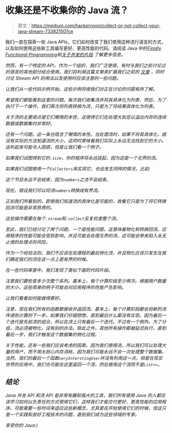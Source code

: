 # 收集还是不收集你的 Java 流？

> 原文：<https://medium.com/hackernoon/collect-or-not-collect-your-java-stream-733821507ce>

我们一直在探索一些 Java APIs，它们如何改变了我们使用这种流行语言的方式，以及如何使用这些新工具编写更好、更高性能的代码。请阅读 Java 中的[*Finally Functional Programming*](https://hackernoon.com/finally-functional-programming-in-java-ad4d388fb92e)*和[*关于并发的片段*](https://hackernoon.com/a-sad-story-about-concurrency-346990a9a3fe) 了解更多信息。*

*然而，有一个特定的 API，作为一个组织，我们广泛使用，有时与我们之前讨论过的语言的其他部分结合使用。我们将利用这篇文章来扩展我们之前的 [*文章*](https://hackernoon.com/a-sad-story-about-concurrency-346990a9a3fe) ，同时讨论 Stream API 的用法以及使用时应该注意的一些问题。*

*让我们从一些代码示例开始，这些示例将使我们对正在讨论的问题有所了解。*

*希望我们都能看到这里的问题。每次我们收集流并将其具体化为列表，然后，为了执行下一个操作，我们再次将列表转换为流，只是为了将结果具体化为列表。*

*关于流的主要观点是它们懒惰的本性，这使得它们在处理大到足以溢出内存的连续数据或数据集时非常好。*

*还有一个问题。这一条也隐含了懒惰的本性。当处理流时，如果不将其具体化，就没有实际的方法知道流的大小，这同时意味着我们实际上永远无法找到它的大小。这听起来可能令人困惑，但是让我们看一个例子。*

*如果我们试图得到它的`.size`，你的程序将永远挂起，因为这是一个无界的流。*

*如果我们试图使用一个`Collectors`来实现它，也会发生同样的情况，比如:*

*这个节目永远不会结束，因为`numbers`之流不会结束。*

*现在，假设我们可以将流`numbers`转换成有界流。*

*正如我们所看到的，即使我们知道流的具体化是可能的，收集它只是为了将它转换回流可能是非常昂贵的。*

*这些操作需要在每个`.stream`和`.collect`反复检查整个流。*

*至此，我们已经讨论了两个问题，一个是性能问题，这意味着物化和转换回流。应用程序的性能可能会受到影响，并且可能会处理无界的流，这可能会带来陷入永无止境的处理点的风险。*

*作为一个经验法则，我们不应该在处理链的最后物化流，并且物化应该只发生在我们确定我们的流在这一点上是有界的时候。*

*在一些代码审查中，我们发现了类似下面的代码片段。*

*注意我们要检查多少次整个系列。基本上，每个计算阶段至少两次。根据用户数量的大小，这些简单的例子可能会对应用程序的性能产生影响。*

*让我们看看如何能做得更好。*

*注意，现在我们所有的函数都接收并返回流。基本上，每个计算阶段都会将新的流传递到计算的下一步。如果我们仔细想想，直到最后什么都没有实现。因为最后一个迭代是先前流的组合，所以在流上只有最后一个迭代。不过有一个例外。为了分组，流必须被物化，没有别的办法。除此之外，其他所有操作都被延迟执行，直到最后一步，我们才触发这个数据集的物化过程。*

*关于性能，还有一些我们应该考虑的因素。因为我们使用流，所以我们可以处理大量的用户，而不用太担心内存消耗，因为我们可能永远不会一次处理整个数据集。当然，我们的最后一个函数`veryInterstingUser`并没有利用这一点，但是在现实世界的应用中，我们也可能在这里返回一个流，然后使用这个流而不是`List<>`。*

## *结论*

*Java 并发 API 和流 API 是非常有趣和强大的工具，我们所有使用 Java 的人都应该学习如何以负责任的方式使用它们，这样我们才能交付更好、更高性能的应用程序。可能需要一些时间来适应这些新概念，尤其是在开始使用它们的时候，但这只是一个实践和良好工程技术的问题，直到我们成为这些领域的专家。*

*享受你的 Java:)*